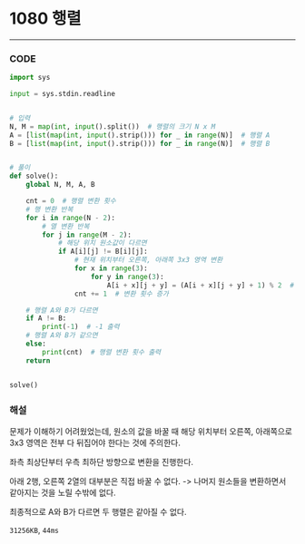 # 1080 행렬

---

### CODE

```python
import sys

input = sys.stdin.readline


# 입력
N, M = map(int, input().split())  # 행렬의 크기 N x M
A = [list(map(int, input().strip())) for _ in range(N)]  # 행렬 A
B = [list(map(int, input().strip())) for _ in range(N)]  # 행렬 B


# 풀이
def solve():
    global N, M, A, B

    cnt = 0  # 행렬 변환 횟수
    # 행 변환 반복
    for i in range(N - 2):
        # 열 변환 반복
        for j in range(M - 2):
            # 해당 위치 원소값이 다르면
            if A[i][j] != B[i][j]:
                # 현재 위치부터 오른쪽, 아래쪽 3x3 영역 변환
                for x in range(3):
                    for y in range(3):
                        A[i + x][j + y] = (A[i + x][j + y] + 1) % 2  # 변환
                cnt += 1  # 변환 횟수 증가

    # 행렬 A와 B가 다르면
    if A != B:
        print(-1)  # -1 출력
    # 행렬 A와 B가 같으면
    else:
        print(cnt)  # 행렬 변환 횟수 출력
    return


solve()

```

### 해설

문제가 이해하기 어려웠었는데, 원소의 값을 바꿀 때 해당 위치부터 오른쪽, 아래쪽으로 3x3 영역은 전부 다 뒤집어야 한다는 것에 주의한다.

좌측 최상단부터 우측 최하단 방향으로 변환을 진행한다.

아래 2행, 오른쪽 2열의 대부분은 직접 바꿀 수 없다. -> 나머지 원소들을 변환하면서 같아지는 것을 노릴 수밖에 없다.

최종적으로 A와 B가 다르면 두 행렬은 같아질 수 없다.

`31256KB`, `44ms`
